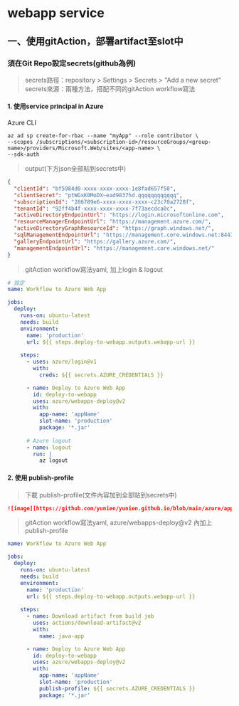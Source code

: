 # webapp service

## 一、使用gitAction，部署artifact至slot中
### 須在Git Repo設定secrets(github為例)
> secrets路徑：repository > Settings > Secrets > "Add a new secret"
> secrets來源：兩種方法，搭配不同的gitAction workflow寫法

#### 1. 使用service principal in Azure
Azure CLI
```
az ad sp create-for-rbac --name "myApp" --role contributor \
--scopes /subscriptions/<subscription-id>/resourceGroups/<group-name>/providers/Microsoft.Web/sites/<app-name> \
--sdk-auth
```

> output(下方json全部貼到secrets中)

```json
{
  "clientId": "bf5984d0-xxxx-xxxx-xxxx-1e8fad657f58",
  "clientSecret": "ptWGxK0MoDX~ead9837hd.qqqqqqqqqqqq",
  "subscriptionId": "286789e6-xxxx-xxxx-xxxx-c23c70a2728f",
  "tenantId": "92ff4b4f-xxxx-xxxx-xxxx-7f73aecdca0c",
  "activeDirectoryEndpointUrl": "https://login.microsoftonline.com",
  "resourceManagerEndpointUrl": "https://management.azure.com/",
  "activeDirectoryGraphResourceId": "https://graph.windows.net/",
  "sqlManagementEndpointUrl": "https://management.core.windows.net:8443/",
  "galleryEndpointUrl": "https://gallery.azure.com/",
  "managementEndpointUrl": "https://management.core.windows.net/"
}
```

> gitAction workflow寫法yaml, 加上login & logout
```yaml
# 設定
name: Workflow to Azure Web App

jobs:
  deploy:
    runs-on: ubuntu-latest
    needs: build
    environment:
      name: 'production'
      url: ${{ steps.deploy-to-webapp.outputs.webapp-url }}
    
    steps:
      - uses: azure/login@v1
        with:
          creds: ${{ secrets.AZURE_CREDENTIALS }}

      - name: Deploy to Azure Web App
        id: deploy-to-webapp
        uses: azure/webapps-deploy@v2
        with:
          app-name: 'appName'
          slot-name: 'production'
          package: '*.jar'
      
      # Azure logout 
      - name: logout
        run: |
          az logout
```

#### 2. 使用 publish-profile
> 下載 publish-profile(文件內容加到全部貼到secrets中)

```markdown
![image][https://github.com/yunien/yunien.github.io/blob/main/azure/app-service/getPublishProfile.png]
```

> gitAction workflow寫法yaml, azure/webapps-deploy@v2 內加上 publish-profile
```yaml
name: Workflow to Azure Web App

jobs:
  deploy:
    runs-on: ubuntu-latest
    needs: build
    environment:
      name: 'production'
      url: ${{ steps.deploy-to-webapp.outputs.webapp-url }}
    
    steps:
      - name: Download artifact from build job
        uses: actions/download-artifact@v2
        with:
          name: java-app

      - name: Deploy to Azure Web App
        id: deploy-to-webapp
        uses: azure/webapps-deploy@v2
        with:
          app-name: 'appName'
          slot-name: 'production'
          publish-profile: ${{ secrets.AZURE_CREDENTIALS }}
          package: '*.jar'

```
